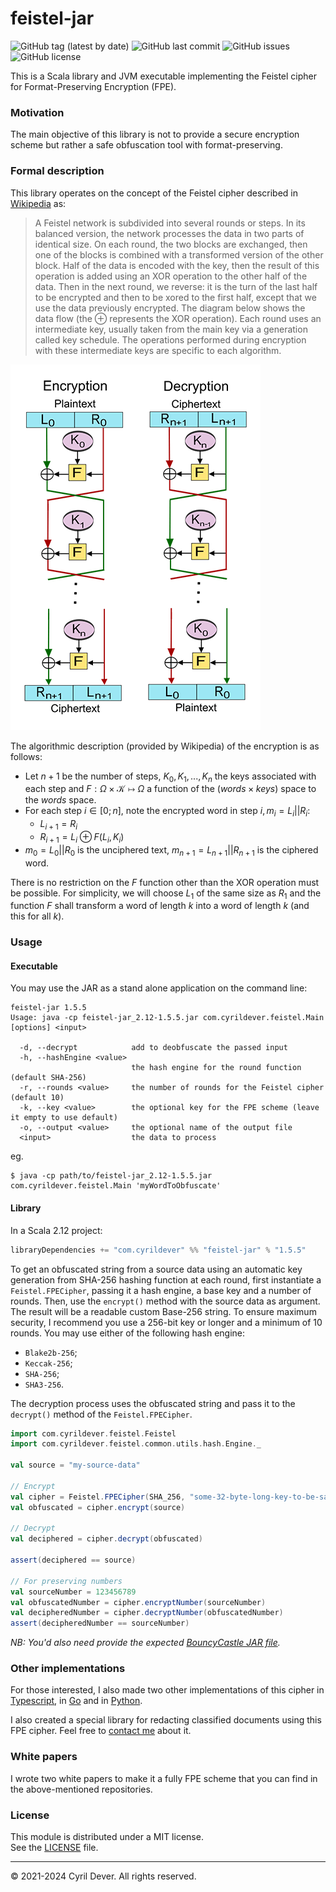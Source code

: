 # feistel-jar

![GitHub tag (latest by date)](https://img.shields.io/github/v/tag/cyrildever/feistel-jar)
![GitHub last commit](https://img.shields.io/github/last-commit/cyrildever/feistel-jar)
![GitHub issues](https://img.shields.io/github/issues/cyrildever/feistel-jar)
![GitHub license](https://img.shields.io/github/license/cyrildever/feistel-jar)

This is a Scala library and JVM executable implementing the Feistel cipher for Format-Preserving Encryption (FPE).

### Motivation

The main objective of this library is not to provide a secure encryption scheme but rather a safe obfuscation tool with format-preserving.


### Formal description

This library operates on the concept of the Feistel cipher described in [Wikipedia](https://en.wikipedia.org/wiki/Feistel_cipher) as:
> A Feistel network is subdivided into several rounds or steps. In its balanced version, the network processes the data in two parts of identical size. On each round, the two blocks are exchanged, then one of the blocks is combined with a transformed version of the other block.
> Half of the data is encoded with the key, then the result of this operation is added using an XOR operation to the other half of the data.
> Then in the next round, we reverse: it is the turn of the last half to be encrypted and then to be xored to the first half, except that we use the data previously encrypted.
> The diagram below shows the data flow (the ${\oplus}$ represents the XOR operation). Each round uses an intermediate key, usually taken from the main key via a generation called key schedule. The operations performed during encryption with these intermediate keys are specific to each algorithm.

![](assets/400px-Feistel_cipher_diagram_en.svg.png)

The algorithmic description (provided by Wikipedia) of the encryption is as follows:
* Let $n+1$ be the number of steps, $K_{0},K_{1},...,K_{n}$ the keys associated with each step and $F:\Omega\times\mathcal{K}\mapsto\Omega$ a function of the $(words{\times}keys)$ space to the $words$ space.
* For each step $i{\in}[0;n]$, note the encrypted word in step $i,m_{i}=L_{i}||R_{i}$:
  * $L_{i+1}=R_{i}$
  * $R_{i+1}=L_{i}{\oplus}F(L_{i},K_{i})$
* $m_{0}=L_{0}||R_{0}$ is the unciphered text, $m_{n+1}=L_{n+1}||R_{n+1}$ is the ciphered word. 

There is no restriction on the $F$ function other than the XOR operation must be possible. For simplicity, we will choose $L_1$ of the same size as $R_1$ and the function $F$ shall transform a word of length $k$ into a word of length $k$ (and this for all $k$).


### Usage

#### Executable

You may use the JAR as a stand alone application on the command line:
```
feistel-jar 1.5.5
Usage: java -cp feistel-jar_2.12-1.5.5.jar com.cyrildever.feistel.Main [options] <input>

  -d, --decrypt            add to deobfuscate the passed input
  -h, --hashEngine <value>
                           the hash engine for the round function (default SHA-256)
  -r, --rounds <value>     the number of rounds for the Feistel cipher (default 10)
  -k, --key <value>        the optional key for the FPE scheme (leave it empty to use default)
  -o, --output <value>     the optional name of the output file
  <input>                  the data to process
```
eg.
```console
$ java -cp path/to/feistel-jar_2.12-1.5.5.jar com.cyrildever.feistel.Main 'myWordToObfuscate'
```

#### Library

In a Scala 2.12 project:
```sbt
libraryDependencies += "com.cyrildever" %% "feistel-jar" % "1.5.5"
```

To get an obfuscated string from a source data using an automatic key generation from SHA-256 hashing function at each round, first instantiate a `Feistel.FPECipher`, passing it a hash engine, a base key and a number of rounds.
Then, use the `encrypt()` method with the source data as argument. The result will be a readable custom Base-256 string.
To ensure maximum security, I recommend you use a 256-bit key or longer and a minimum of 10 rounds.
You may use either of the following hash engine:
- `Blake2b-256`;
- `Keccak-256`;
- `SHA-256`;
- `SHA3-256`.

The decryption process uses the obfuscated string and pass it to the `decrypt()` method of the `Feistel.FPECipher`.

```scala
import com.cyrildever.feistel.Feistel
import com.cyrildever.feistel.common.utils.hash.Engine._

val source = "my-source-data"

// Encrypt
val cipher = Feistel.FPECipher(SHA_256, "some-32-byte-long-key-to-be-safe", 10)
val obfuscated = cipher.encrypt(source)

// Decrypt
val deciphered = cipher.decrypt(obfuscated)

assert(deciphered == source)

// For preserving numbers
val sourceNumber = 123456789
val obfuscatedNumber = cipher.encryptNumber(sourceNumber)
val decipheredNumber = cipher.decryptNumber(obfuscatedNumber)
assert(decipheredNumber == sourceNumber)
```

_NB: You'd also need provide the expected [BouncyCastle JAR file](./bcprov-jdk15to18-1.77.jar)._


### Other implementations

For those interested, I also made two other implementations of this cipher in [Typescript](https://github.com/cyrildever/feistel-cipher), in [Go](https://github.com/cyrildever/feistel) and in [Python](https://github.com/cyrildever/feistel-py).

I also created a special library for redacting classified documents using this FPE cipher. Feel free to [contact me](mailto:cdever@pep-s.com) about it.


### White papers

I wrote two white papers to make it a fully FPE scheme that you can find in the above-mentioned repositories.


### License

This module is distributed under a MIT license. \
See the [LICENSE](LICENSE) file.


<hr />
&copy; 2021-2024 Cyril Dever. All rights reserved.